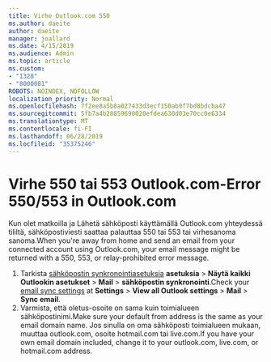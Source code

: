 ```yaml
---
title: Virhe Outlook.com 550
ms.author: daeite
author: daeite
manager: joallard
ms.date: 4/15/2019
ms.audience: Admin
ms.topic: article
ms.custom:
- "1328"
- "8000081"
ROBOTS: NOINDEX, NOFOLLOW
localization_priority: Normal
ms.openlocfilehash: 7f2ee8a5b8a027433d3ecf150ab9f7bd8bdcba47
ms.sourcegitcommit: 5fb7a4b28859690020efdea630d03e70cc0e6334
ms.translationtype: MT
ms.contentlocale: fi-FI
ms.lasthandoff: 06/28/2019
ms.locfileid: "35375246"
---
```

# <a name="error-550553-in-outlookcom"></a><span data-ttu-id="b446f-102">Virhe 550 tai 553 Outlook.com-</span><span class="sxs-lookup"><span data-stu-id="b446f-102">Error 550/553 in Outlook.com</span></span>

<span data-ttu-id="b446f-103">Kun olet matkoilla ja Lähetä sähköposti käyttämällä Outlook.com yhteydessä tililtä, sähköpostiviesti saattaa palauttaa 550 tai 553 tai virhesanoma sanoma.</span><span class="sxs-lookup"><span data-stu-id="b446f-103">When you're away from home and send an email from your connected account using Outlook.com, your email message might be returned with a 550, 553, or relay-prohibited error message.</span></span>

1. <span data-ttu-id="b446f-104">Tarkista [sähköpostin synkronointiasetuksia](https://go.microsoft.com/fwlink/?linkid=2031283) **asetuksia** > **Näytä kaikki Outlookin asetukset** > **Mail** > **sähköpostin synkronointi**.</span><span class="sxs-lookup"><span data-stu-id="b446f-104">Check your [email sync settings](https://go.microsoft.com/fwlink/?linkid=2031283) at **Settings** > **View all Outlook settings** > **Mail** > **Sync email**.</span></span>
1. <span data-ttu-id="b446f-105">Varmista, että oletus-osoite on sama kuin toimialueen sähköpostinimi.</span><span class="sxs-lookup"><span data-stu-id="b446f-105">Make sure your default from address is the same as your email domain name.</span></span> <span data-ttu-id="b446f-106">Jos sinulla on oma sähköposti toimialueen mukaan, muuttaa outlook.com, osoite hotmail.com tai live.com.</span><span class="sxs-lookup"><span data-stu-id="b446f-106">If you have your own email domain included, change it to your outlook.com, live.com, or hotmail.com address.</span></span>
